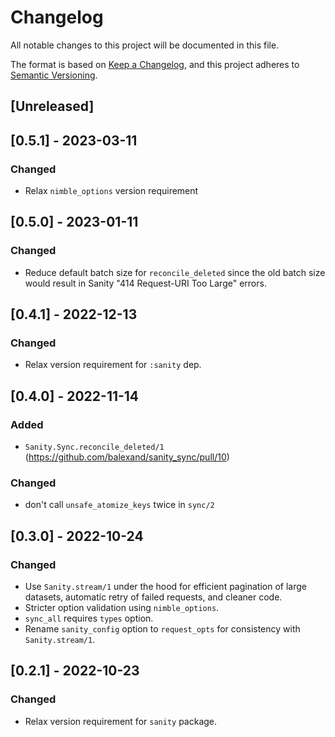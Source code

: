 # Changelog
All notable changes to this project will be documented in this file.

The format is based on [Keep a Changelog](https://keepachangelog.com/en/1.0.0/),
and this project adheres to [Semantic Versioning](https://semver.org/spec/v2.0.0.html).

## [Unreleased]

## [0.5.1] - 2023-03-11
### Changed
- Relax `nimble_options` version requirement

## [0.5.0] - 2023-01-11
### Changed
- Reduce default batch size for `reconcile_deleted` since the old batch size would result in Sanity "414 Request-URI Too Large" errors.

## [0.4.1] - 2022-12-13
### Changed
- Relax version requirement for `:sanity` dep.

## [0.4.0] - 2022-11-14
### Added
- `Sanity.Sync.reconcile_deleted/1` (https://github.com/balexand/sanity_sync/pull/10)

### Changed
- don't call `unsafe_atomize_keys` twice in `sync/2`


## [0.3.0] - 2022-10-24
### Changed
- Use `Sanity.stream/1` under the hood for efficient pagination of large datasets, automatic retry of failed requests, and cleaner code.
- Stricter option validation using `nimble_options`.
- `sync_all` requires `types` option.
- Rename `sanity_config` option to `request_opts` for consistency with `Sanity.stream/1`.

## [0.2.1] - 2022-10-23
### Changed
- Relax version requirement for `sanity` package.
